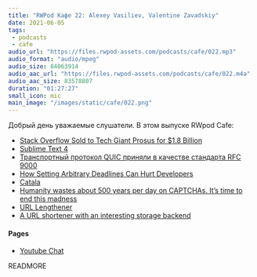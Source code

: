 ```yaml
---
title: "RWPod Кафе 22: Alexey Vasiliev, Valentine Zavadskiy"
date: 2021-06-05
tags:
 - podcasts
 - cafe
audio_url: "https://files.rwpod-assets.com/podcasts/cafe/022.mp3"
audio_format: "audio/mpeg"
audio_size: 84063914
audio_aac_url: "https://files.rwpod-assets.com/podcasts/cafe/022.m4a"
audio_aac_size: 83578807
duration: "01:27:27"
small_icon: mic
main_image: "/images/static/cafe/022.png"
---
```


Добрый день уважаемые слушатели. В этом выпуске RWpod Cafe:

 - [Stack Overflow Sold to Tech Giant Prosus for $1.8 Billion](https://www.wsj.com/articles/software-developer-community-stack-overflow-sold-to-tech-giant-prosus-for-1-8-billion-11622648400)
 - [Sublime Text 4](https://www.sublimetext.com/blog/articles/sublime-text-4)
 - [Транспортный протокол QUIC приняли в качестве стандарта RFC 9000](https://habr.com/ru/company/globalsign/blog/560342/)
 - [How Setting Arbitrary Deadlines Can Hurt Developers](https://javascript.plainenglish.io/how-setting-arbitrary-deadlines-can-hurt-developers-aa663df4d7ad)
 - [Catala](https://catala-lang.org/)
 - [Humanity wastes about 500 years per day on CAPTCHAs. It’s time to end this madness](https://blog.cloudflare.com/introducing-cryptographic-attestation-of-personhood/)
 - [URL Lengthener](https://aaa.aaaaaaaaaaaaaaaaaaaaaaaaaaaaaaaaaaaaaaaaaaaaaaaaaaaaaaaa.com/)
 - [A URL shortener with an interesting storage backend](https://ols.wtf/2021/05/17/url-shortener.html)

#### Pages

 - [Youtube Chat](https://youtu.be/HdUemo1SXtc)

READMORE
